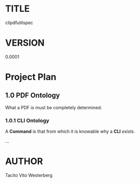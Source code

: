 # TITLE

clipdfutilspec

# VERSION

0.0001

# Project Plan

## 1.0 PDF Ontology

What a PDF *is* must be completely determined.

### 1.0.1 CLI Ontology

A **Command** is that from which it is knowable why a **CLI** *exists*.



...

# AUTHOR

Tacito Vito Westerberg
